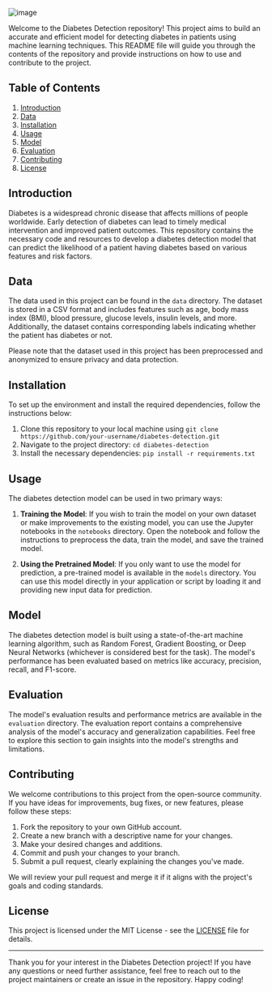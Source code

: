 ![image](https://github.com/NANDA4528/Diabetes_prediction/assets/121653749/ba289266-1e3f-4153-96df-a7310afde347)


Welcome to the Diabetes Detection repository! This project aims to build an accurate and efficient model for detecting diabetes in patients using machine learning techniques. This README file will guide you through the contents of the repository and provide instructions on how to use and contribute to the project.

## Table of Contents

1. [Introduction](#introduction)
2. [Data](#data)
3. [Installation](#installation)
4. [Usage](#usage)
5. [Model](#model)
6. [Evaluation](#evaluation)
7. [Contributing](#contributing)
8. [License](#license)

## Introduction

Diabetes is a widespread chronic disease that affects millions of people worldwide. Early detection of diabetes can lead to timely medical intervention and improved patient outcomes. This repository contains the necessary code and resources to develop a diabetes detection model that can predict the likelihood of a patient having diabetes based on various features and risk factors.

## Data

The data used in this project can be found in the `data` directory. The dataset is stored in a CSV format and includes features such as age, body mass index (BMI), blood pressure, glucose levels, insulin levels, and more. Additionally, the dataset contains corresponding labels indicating whether the patient has diabetes or not.

Please note that the dataset used in this project has been preprocessed and anonymized to ensure privacy and data protection.

## Installation

To set up the environment and install the required dependencies, follow the instructions below:

1. Clone this repository to your local machine using `git clone https://github.com/your-username/diabetes-detection.git`
2. Navigate to the project directory: `cd diabetes-detection`
3. Install the necessary dependencies: `pip install -r requirements.txt`

## Usage

The diabetes detection model can be used in two primary ways:

1. **Training the Model**: If you wish to train the model on your own dataset or make improvements to the existing model, you can use the Jupyter notebooks in the `notebooks` directory. Open the notebook and follow the instructions to preprocess the data, train the model, and save the trained model.

2. **Using the Pretrained Model**: If you only want to use the model for prediction, a pre-trained model is available in the `models` directory. You can use this model directly in your application or script by loading it and providing new input data for prediction.

## Model

The diabetes detection model is built using a state-of-the-art machine learning algorithm, such as Random Forest, Gradient Boosting, or Deep Neural Networks (whichever is considered best for the task). The model's performance has been evaluated based on metrics like accuracy, precision, recall, and F1-score.

## Evaluation

The model's evaluation results and performance metrics are available in the `evaluation` directory. The evaluation report contains a comprehensive analysis of the model's accuracy and generalization capabilities. Feel free to explore this section to gain insights into the model's strengths and limitations.

## Contributing

We welcome contributions to this project from the open-source community. If you have ideas for improvements, bug fixes, or new features, please follow these steps:

1. Fork the repository to your own GitHub account.
2. Create a new branch with a descriptive name for your changes.
3. Make your desired changes and additions.
4. Commit and push your changes to your branch.
5. Submit a pull request, clearly explaining the changes you've made.

We will review your pull request and merge it if it aligns with the project's goals and coding standards.

## License

This project is licensed under the MIT License - see the [LICENSE](LICENSE) file for details.

---

Thank you for your interest in the Diabetes Detection project! If you have any questions or need further assistance, feel free to reach out to the project maintainers or create an issue in the repository. Happy coding!
